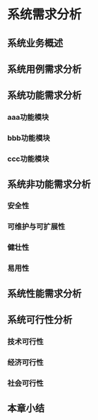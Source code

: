 # 系统需求分析

## 系统业务概述

## 系统用例需求分析

## 系统功能需求分析

### aaa功能模块

### bbb功能模块

### ccc功能模块

## 系统非功能需求分析

  ### 安全性

  ### 可维护与可扩展性

  ### 健壮性

  ### 易用性

## 系统性能需求分析

## 系统可行性分析

  ### 技术可行性

  ### 经济可行性

  ### 社会可行性

## 本章小结
